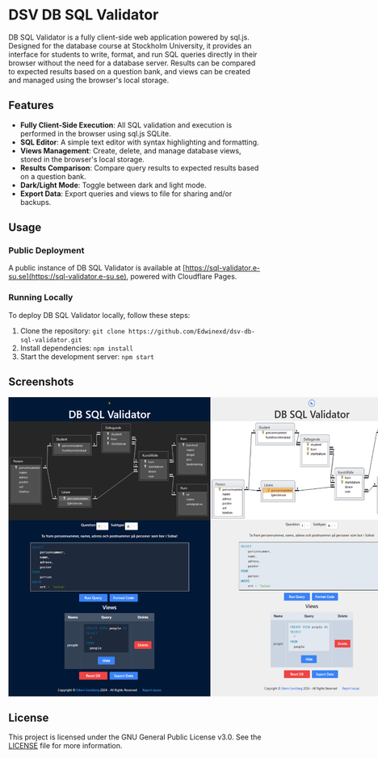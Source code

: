 # DSV DB SQL Validator
DB SQL Validator is a fully client-side web application powered by sql.js. Designed for the database course at Stockholm University, it provides an interface for students to write, format, and run SQL queries directly in their browser without the need for a database server. Results can be compared to expected results based on a question bank, and views can be created and managed using the browser's local storage.

## Features
- **Fully Client-Side Execution**: All SQL validation and execution is performed in the browser using sql.js SQLite.
- **SQL Editor**: A simple text editor with syntax highlighting and formatting.
- **Views Management**: Create, delete, and manage database views, stored in the browser's local storage.
- **Results Comparison**: Compare query results to expected results based on a question bank.
- **Dark/Light Mode**: Toggle between dark and light mode.
- **Export Data**: Export queries and views to file for sharing and/or backups.

## Usage
### Public Deployment
A public instance of DB SQL Validator is available at [https://sql-validator.e-su.se](https://sql-validator.e-su.se), powered with Cloudflare Pages.

### Running Locally
To deploy DB SQL Validator locally, follow these steps:
1. Clone the repository: `git clone https://github.com/Edwinexd/dsv-db-sql-validator.git`
2. Install dependencies: `npm install`
3. Start the development server: `npm start`

## Screenshots
<div style="display: flex; padding: 0;">
    <img src="images/Screenshot_2024-06-19_191233.png" alt="Entire Application Dark Mode" width="400" style="margin: 0;">
    <img src="images/Screenshot_2024-06-19_191256.png" alt="Entire Application Light Mode" width="400" style="margin: 0;">
    <img src="images/Screenshot_2024-06-19_191344.png" alt="Question 1A Dark Mode" width="400" style="margin: 0;">
    <img src="images/Screenshot_2024-06-19_191330.png" alt="Question 1A Light Mode" width="400" style="margin: 0;">
</div>

## License
This project is licensed under the GNU General Public License v3.0. See the [LICENSE](LICENSE.md) file for more information.
